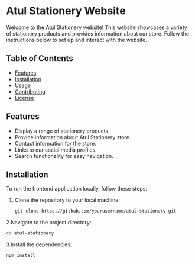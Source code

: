 # Atul Stationery Website

Welcome to the Atul Stationery website! This website showcases a variety of stationery products and provides information about our store. Follow the instructions below to set up and interact with the website.

## Table of Contents

- [Features](#features)
- [Installation](#installation)
- [Usage](#usage)
- [Contributing](#contributing)
- [License](#license)

## Features

- Display a range of stationery products.
- Provide information about Atul Stationery store.
- Contact information for the store.
- Links to our social media profiles.
- Search functionality for easy navigation.

## Installation

To run the frontend application locally, follow these steps:

1. Clone the repository to your local machine:

   ```bash
   git clone https://github.com/yourusername/atul-stationery.git
   ```
2.Navigate to the project directory:
   
  ```bash
  cd atul-stationery
   ```
3.Install the dependencies:
   
  ```bash
  npm install
   ```